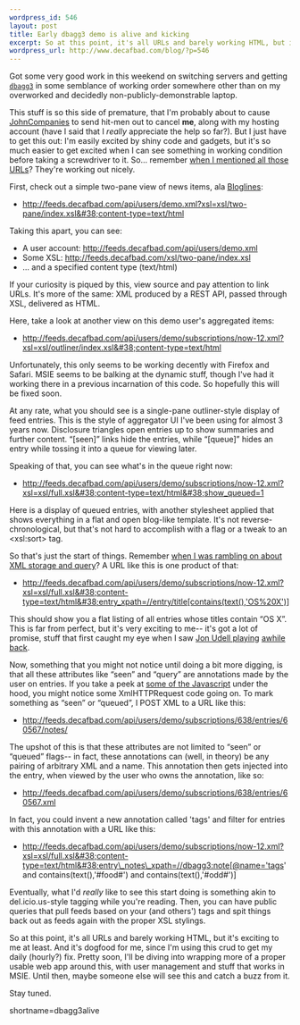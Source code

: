```yaml
--- 
wordpress_id: 546
layout: post
title: Early dbagg3 demo is alive and kicking
excerpt: So at this point, it's all URLs and barely working HTML, but it's exciting to me at least.  And it's dogfood for me, since I'm using this crud to get my daily (hourly?) fix.  Pretty soon, I'll be diving into wrapping more of a proper usable web app around this, with user management and stuff that works in MSIE.  Until then, maybe someone else will see this and catch a buzz from it.
wordpress_url: http://www.decafbad.com/blog/?p=546
---
```

Got some very good work in this weekend on switching servers and getting [`dbagg3`][dbagg3] in some semblance of working order somewhere other than on my overworked and decidedly non-publicly-demonstrable laptop.

This stuff is so this side of premature, that I'm probably about to cause [JohnCompanies][johncompanies] to send hit-men out to cancel **me**, along with my hosting account (have I said that I *really* appreciate the help so far?).  But I just have to get this out: I'm easily excited by shiny code and gadgets, but it's so much easier to get excited when I can see something in working condition before taking a screwdriver to it.  So... remember [when I mentioned all those URLs][dbagg3urls]?  They're working out nicely.

First, check out a simple two-pane view of news items, ala [Bloglines][bloglines]:

* <a href="http://feeds.decafbad.com/api/users/demo.xml?xsl=xsl/two-pane/index.xsl&#38;content-type=text/html" target="new">http://feeds.decafbad.com/api/users/demo.xml?xsl=xsl/two-pane/index.xsl&#38;content-type=text/html</a>

Taking this apart, you can see:

* A user account: <http://feeds.decafbad.com/api/users/demo.xml>
* Some XSL: <http://feeds.decafbad.com/xsl/two-pane/index.xsl>
* ... and a specified content type (text/html)

If your curiosity is piqued by this, view source and pay attention to link URLs.  It's more of the same:  XML produced by a REST API, passed through XSL, delivered as HTML.

Here, take a look at another view on this demo user's aggregated items:

* <a href="http://feeds.decafbad.com/api/users/demo/subscriptions/now-12.xml?xsl=xsl/outliner/index.xsl&#38;content-type=text/html" target="new">http://feeds.decafbad.com/api/users/demo/subscriptions/now-12.xml?xsl=xsl/outliner/index.xsl&#38;content-type=text/html</a>

Unfortunately, this only seems to be working decently with Firefox and Safari.  MSIE seems to be balking at the dynamic stuff, though I've had it working there in a previous incarnation of this code.  So hopefully this will be fixed soon.

At any rate, what you should see is a single-pane outliner-style display of feed entries.  This is the style of aggregator UI I've been using for almost 3 years now.  Disclosure triangles open entries up to show summaries and further content.  &#8220;[seen]&#8221; links hide the entries, while &#8220;[queue]&#8221; hides an entry while tossing it into a queue for viewing later.

Speaking of that, you can see what's in the queue right now:

* <a href="http://feeds.decafbad.com/api/users/demo/subscriptions/now-12.xml?xsl=xsl/full.xsl&#38;content-type=text/html&#38;show_queued=1" target="new">http://feeds.decafbad.com/api/users/demo/subscriptions/now-12.xml?xsl=xsl/full.xsl&#38;content-type=text/html&#38;show_queued=1</a>

Here is a display of queued entries, with another stylesheet applied that shows everything in a flat and open blog-like template.  It's not reverse-chronological, but that's not hard to accomplish with a flag or a tweak to an &lt;xsl:sort&gt; tag.  

So that's just the start of things.  Remember [when I was rambling on about XML storage and query][dbagg3storage]?  A URL like this is one product of that:

* <a href="http://feeds.decafbad.com/api/users/demo/subscriptions/now-12.xml?xsl=xsl/full.xsl&#38;content-type=text/html&#38;entry_xpath=//entry/title[contains(text(),'OS%20X')]" target="new">http://feeds.decafbad.com/api/users/demo/subscriptions/now-12.xml?xsl=xsl/full.xsl&#38;content-type=text/html&#38;entry_xpath=//entry/title[contains(text(),'OS%20X')]</a>

This should show you a flat listing of all entries whose titles contain &#8220;OS X&#8221;.  This is far from perfect, but it's very exciting to me-- it's got a lot of promise, stuff that first caught my eye when I saw [Jon Udell playing][xpathquery] [awhile back][xpathquery2].

Now, something that you might not notice until doing a bit more digging, is that all these attributes like &#8220;seen&#8221; and &#8220;query&#8221; are annotations made by the user on entries.  If you take a peek at [some of the Javascript][js] under the hood, you might notice some XmlHTTPRequest code going on.  To mark something as &#8220;seen&#8221; or &#8220;queued&#8221;, I POST XML to a URL like this:

* http://feeds.decafbad.com/api/users/demo/subscriptions/638/entries/60567/notes/

The upshot of this is that these attributes are not limited to &#8220;seen&#8221; or &#8220;queued&#8221; flags-- in fact, these annotations can (well, in theory) be any pairing of arbitrary XML and a name.  This annotation then gets injected into the entry, when viewed by the user who owns the annotation, like so:

* http://feeds.decafbad.com/api/users/demo/subscriptions/638/entries/60567.xml

In fact, you could invent a new annotation called 'tags' and filter for entries with this annotation with a URL like this:

* http://feeds.decafbad.com/api/users/demo/subscriptions/now-12.xml?xsl=xsl/full.xsl&#38;content-type=text/html&#38;entry\_notes\_xpath=//dbagg3:note[@name='tags' and contains(text(),'#food#') and contains(text(),'#odd#')]

Eventually, what I'd *really* like to see this start doing is something akin to del.icio.us-style tagging while you're reading.  Then, you can have public queries that pull feeds based on your (and others') tags and spit things back out as feeds again with the proper XSL stylings.

So at this point, it's all URLs and barely working HTML, but it's exciting to me at least.  And it's dogfood for me, since I'm using this crud to get my daily (hourly?) fix.  Pretty soon, I'll be diving into wrapping more of a proper usable web app around this, with user management and stuff that works in MSIE.  Until then, maybe someone else will see this and catch a buzz from it.

Stay tuned.

[js]: http://feeds.decafbad.com/js/agg.js
[xpathquery2]: http://webservices.xml.com/pub/a/ws/2003/06/10/xpathsearch.html?page=1
[xpathquery]: http://webservices.xml.com/pub/a/ws/2003/04/15/semanticblog.html
[johncompanies]: http://www.johncompanies.com
[dbagg3storage]: http://www.decafbad.com/blog/2004/08/23/slicing_and_dicing_to_make_atom_soup_in_dbagg3
[dbagg3urls]: http://www.decafbad.com/blog/2004/08/30/dbagg3_makingprogress
[dbagg3]: http://www.decafbad.com/cvs/dbagg3/
[bloglines]: http://www.bloglines.com/
<!--more-->
shortname=dbagg3alive
